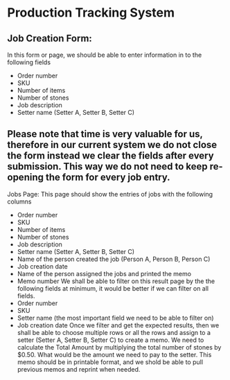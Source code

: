 # Production Tracking System

## Job Creation Form:
In this form or page, we should be able to enter information in to the following fields
- Order number
- SKU
- Number of items
- Number of stones
- Job description
- Setter name (Setter A, Setter B, Setter C)
## Please note that time is very valuable for us, therefore in our current system we do not close the form instead we clear the fields after every submission. This way we do not need to keep re-opening the form for every job entry.
Jobs Page:
This page should show the entries of jobs with the following columns
- Order number
- SKU
- Number of items
- Number of stones
- Job description
- Setter name (Setter A, Setter B, Setter C)
- Name of the person created the job (Person A, Person B, Person C)
- Job creation date
- Name of the person assigned the jobs and printed the memo
- Memo number
We shall be able to filter on this result page by the the following fields at minimum, it would be better if we can filter on all fields.
- Order number
- SKU
- Setter name (the most important field we need to be able to filter on)
- Job creation date
Once we filter and get the expected results, then we shall be able to choose multiple rows or all the rows and assign to a setter (Setter A, Setter B, Setter C) to create a memo.
We need to calculate the Total Amount by multiplying the total number of stones by $0.50. What would be the amount we need to pay to the setter.
This memo should be in printable format, and we shold be able to pull previous memos and reprint when needed.

